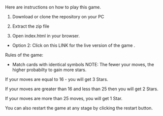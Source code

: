 Here are instructions on how to play this game.

1) Download or clone the repository on your PC

2) Extract the zip file

3) Open index.html in your browser. 
  - Option 2:  Click on this LINK for the live version of the game .

Rules of the game:

* Match cards with identical symbols
NOTE: The fewer your moves, the higher probabilty to gain more stars.

If your moves are equal to 16 -  you will get 3 Stars.

If your moves are greater than 16 and less than 25 then you will get 2 Stars.

If your moves are more than 25 moves,  you will get 1 Star.

You can also restart the game at any stage by clicking the restart button.
